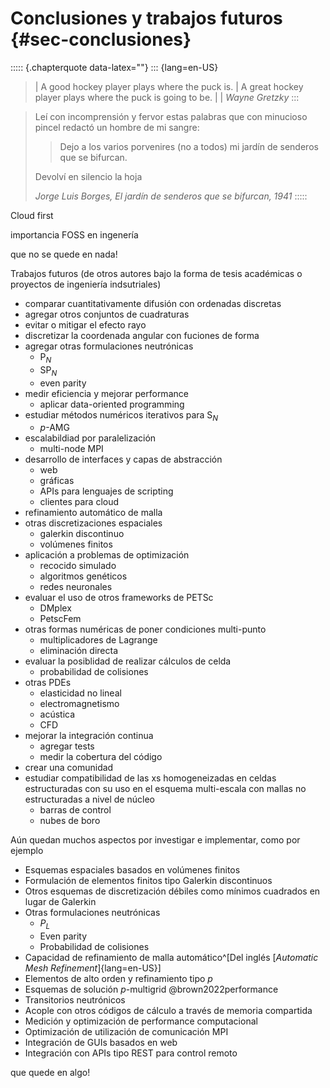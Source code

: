 # Conclusiones y trabajos futuros {#sec-conclusiones}

::::: {.chapterquote data-latex=""}
::: {lang=en-US}
> | A good hockey player plays where the puck is.
> | A great hockey player plays where the puck is going to be.
> |
> | _Wayne Gretzky_
:::

> Leí con incomprensión y fervor estas palabras que con minucioso pincel redactó un hombre de mi sangre:
>
> > Dejo a los varios porvenires (no a todos) mi jardín de senderos que se bifurcan.
>
> Devolví en silencio la hoja
>
> _Jorge Luis Borges, El jardín de senderos que se bifurcan, 1941_
:::::


Cloud first

importancia FOSS en ingenería

que no se quede en nada!

Trabajos futuros (de otros autores bajo la forma de tesis académicas o proyectos de ingeniería indsutriales)

 * comparar cuantitativamente difusión con ordenadas discretas
 * agregar otros conjuntos de cuadraturas
 * evitar o mitigar el efecto rayo
 * discretizar la coordenada angular con fuciones de forma
 * agregar otras formulaciones neutrónicas
   - P$_N$
   - SP$_N$
   - even parity
 * medir eficiencia y mejorar performance
   - aplicar data-oriented programming
 * estudiar métodos numéricos iterativos para S$_N$
   - $p$-AMG
 * escalabildiad por paralelización
   - multi-node MPI
 * desarrollo de interfaces y capas de abstracción
   - web
   - gráficas
   - APIs para lenguajes de scripting
   - clientes para cloud
 * refinamiento automático de malla
 * otras discretizaciones espaciales
   - galerkin discontinuo
   - volúmenes finitos
 * aplicación a problemas de optimización
   - recocido simulado
   - algoritmos genéticos
   - redes neuronales
 * evaluar el uso de otros frameworks de PETSc
   - DMplex
   - PetscFem
 * otras formas numéricas de poner condiciones multi-punto
   - multiplicadores de Lagrange
   - eliminación directa
 * evaluar la posiblidad de realizar cálculos de celda
   - probabilidad de colisiones
 * otras PDEs
   - elasticidad no lineal
   - electromagnetismo
   - acústica
   - CFD
 * mejorar la integración continua
   - agregar tests
   - medir la cobertura del código
 * crear una comunidad
 * estudiar  compatibilidad de las xs homogeneizadas en celdas estructuradas con su uso en el esquema multi-escala con mallas no estructuradas a nivel de núcleo
   - barras de control
   - nubes de boro
   

Aún quedan muchos aspectos por investigar e implementar, como por ejemplo

 * Esquemas espaciales basados en volúmenes finitos
 * Formulación de elementos finitos tipo Galerkin discontinuos
 * Otros esquemas de discretización débiles como mínimos cuadrados en lugar de Galerkin
 * Otras formulaciones neutrónicas
   - $P_L$
   - Even parity
   - Probabilidad de colisiones
 * Capacidad de refinamiento de malla automático^[Del inglés [*Automatic Mesh Refinement*]{lang=en-US}]
 * Elementos de alto orden y refinamiento tipo $p$
 * Esquemas de solución $p$-multigrid @brown2022performance
 * Transitorios neutrónicos
 * Acople con otros códigos de cálculo a través de memoria compartida
 * Medición y optimización de performance computacional
 * Optimización de utilización de comunicación MPI
 * Integración de GUIs basados en web
 * Integración con APIs tipo REST para control remoto

 
   
que quede en algo!
